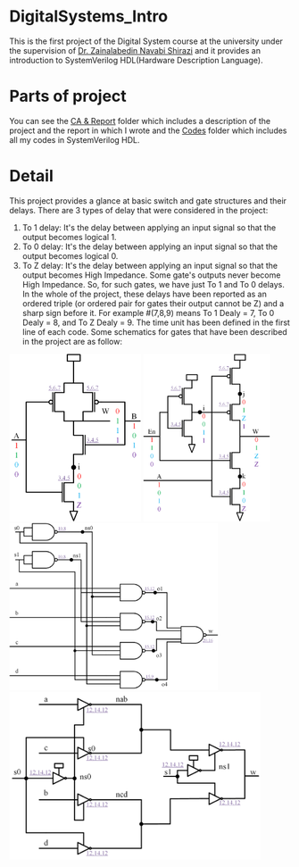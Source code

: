 # DigitalSystems_Intro
This is the first project of the Digital System course at the university under the supervision of [Dr. Zainalabedin Navabi Shirazi](https://ece.ut.ac.ir/en/~navabi) and it provides an introduction to SystemVerilog HDL(Hardware Description Language).
# Parts of project
You can see the [CA & Report](https://github.com/mahdimoeini8102/DigitalSystems_Intro/tree/main/CA%20%26%20Report) folder which includes a description of the project and the report in which I wrote and the [Codes](https://github.com/mahdimoeini8102/DigitalSystems_Intro/tree/main/Codes) folder which includes all my codes in SystemVerilog HDL.
# Detail
This project provides a glance at basic switch and gate structures and their delays. There are 3 types of delay that were considered in the project:
1. To 1 delay: It's the delay between applying an input signal so that the output becomes logical 1.
2. To 0 delay: It's the delay between applying an input signal so that the output becomes logical 0.
3. To Z delay: It's the delay between applying an input signal so that the output becomes High Impedance.
Some gate's outputs never become High Impedance. So, for such gates, we have just To 1 and To 0 delays. In the whole of the project, these delays have been reported as an ordered triple (or ordered pair for gates their output cannot be Z) and a sharp sign before it. For example #(7,8,9) means To 1 Dealy = 7, To 0 Dealy = 8, and To Z Dealy = 9. The time unit has been defined in the first line of each code.
Some schematics for gates that have been described in the project are as follow:
<img src="/Images/NAND.png" height="300"/>
<img src="/Images/TriStateBuffer.png" height="300"/>
<img src="/Images/MUX.png" height="300"/>
<img src="/Images/MUX2.png" height="300"/>
